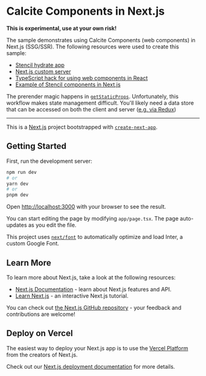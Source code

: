 # Calcite Components in Next.js

**This is experimental, use at your own risk!**

The sample demonstrates using Calcite Components (web components) in Next.js (SSG/SSR). The following resources were used to create this sample:

- [Stencil hydrate app](https://stenciljs.com/docs/v2/hydrate-app)
- [Next.js custom server](https://nextjs.org/docs/pages/building-your-application/configuring/custom-server)
- [TypeScript hack for using web components in React](https://goulet.dev/posts/consuming-web-component-react-typescript/)
- [Example of Stencil components in Next.js](https://github.com/jagreehal/nextjs-stenciljs-ssr-example)

The prerender magic happens in [`getStaticProps`](https://nextjs.org/docs/pages/building-your-application/data-fetching/get-static-props). Unfortunately, this workflow makes state management difficult. You'll likely need a data store that can be accessed on both the client and server ([e.g. via Redux](https://redux.js.org/usage/server-rendering))

---

This is a [Next.js](https://nextjs.org/) project bootstrapped with [`create-next-app`](https://github.com/vercel/next.js/tree/canary/packages/create-next-app).

## Getting Started

First, run the development server:

```bash
npm run dev
# or
yarn dev
# or
pnpm dev
```

Open [http://localhost:3000](http://localhost:3000) with your browser to see the result.

You can start editing the page by modifying `app/page.tsx`. The page auto-updates as you edit the file.

This project uses [`next/font`](https://nextjs.org/docs/basic-features/font-optimization) to automatically optimize and load Inter, a custom Google Font.

## Learn More

To learn more about Next.js, take a look at the following resources:

- [Next.js Documentation](https://nextjs.org/docs) - learn about Next.js features and API.
- [Learn Next.js](https://nextjs.org/learn) - an interactive Next.js tutorial.

You can check out [the Next.js GitHub repository](https://github.com/vercel/next.js/) - your feedback and contributions are welcome!

## Deploy on Vercel

The easiest way to deploy your Next.js app is to use the [Vercel Platform](https://vercel.com/new?utm_medium=default-template&filter=next.js&utm_source=create-next-app&utm_campaign=create-next-app-readme) from the creators of Next.js.

Check out our [Next.js deployment documentation](https://nextjs.org/docs/deployment) for more details.
